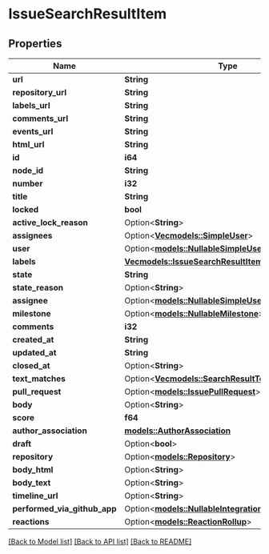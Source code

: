 # IssueSearchResultItem

## Properties

Name | Type | Description | Notes
------------ | ------------- | ------------- | -------------
**url** | **String** |  | 
**repository_url** | **String** |  | 
**labels_url** | **String** |  | 
**comments_url** | **String** |  | 
**events_url** | **String** |  | 
**html_url** | **String** |  | 
**id** | **i64** |  | 
**node_id** | **String** |  | 
**number** | **i32** |  | 
**title** | **String** |  | 
**locked** | **bool** |  | 
**active_lock_reason** | Option<**String**> |  | [optional]
**assignees** | Option<[**Vec<models::SimpleUser>**](simple-user.md)> |  | [optional]
**user** | Option<[**models::NullableSimpleUser**](nullable-simple-user.md)> |  | 
**labels** | [**Vec<models::IssueSearchResultItemLabelsInner>**](issue_search_result_item_labels_inner.md) |  | 
**state** | **String** |  | 
**state_reason** | Option<**String**> |  | [optional]
**assignee** | Option<[**models::NullableSimpleUser**](nullable-simple-user.md)> |  | 
**milestone** | Option<[**models::NullableMilestone**](nullable-milestone.md)> |  | 
**comments** | **i32** |  | 
**created_at** | **String** |  | 
**updated_at** | **String** |  | 
**closed_at** | Option<**String**> |  | 
**text_matches** | Option<[**Vec<models::SearchResultTextMatchesInner>**](search_result_text_matches_inner.md)> |  | [optional]
**pull_request** | Option<[**models::IssuePullRequest**](issue_pull_request.md)> |  | [optional]
**body** | Option<**String**> |  | [optional]
**score** | **f64** |  | 
**author_association** | [**models::AuthorAssociation**](author-association.md) |  | 
**draft** | Option<**bool**> |  | [optional]
**repository** | Option<[**models::Repository**](repository.md)> |  | [optional]
**body_html** | Option<**String**> |  | [optional]
**body_text** | Option<**String**> |  | [optional]
**timeline_url** | Option<**String**> |  | [optional]
**performed_via_github_app** | Option<[**models::NullableIntegration**](nullable-integration.md)> |  | [optional]
**reactions** | Option<[**models::ReactionRollup**](reaction-rollup.md)> |  | [optional]

[[Back to Model list]](../README.md#documentation-for-models) [[Back to API list]](../README.md#documentation-for-api-endpoints) [[Back to README]](../README.md)


